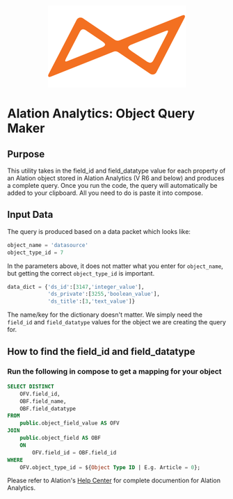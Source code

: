 <p align="center"><img src ="logo.png" /></p>

# Alation Analytics: Object Query Maker

## Purpose

This utility takes in the field_id and field_datatype value for each property of an Alation object stored in Alation Analytics (V R6 and below) and produces a complete query. Once you run the code, the query will automatically be added to your clipboard. All you need to do is paste it into compose.

## Input Data

The query is produced based on a data packet which looks like:

```python
object_name = 'datasource'
object_type_id = 7
```
In the parameters above, it does not matter what you enter for ```object_name```, but getting the correct ```object_type_id``` is important.

```python
data_dict = {'ds_id':[3147,'integer_value'],
             'ds_private':[3255,'boolean_value'],
             'ds_title':[3,'text_value']}
```
The name/key for the dictionary doesn't matter. We simply need the ```field_id``` and ```field_datatype``` values for the object we are creating the query for.


## How to find the field_id and field_datatype

### Run the following in compose to get a mapping for your object

```sql
SELECT DISTINCT
    OFV.field_id,
    OBF.field_name,
    OBF.field_datatype
FROM
    public.object_field_value AS OFV
JOIN
    public.object_field AS OBF
    ON
        OFV.field_id = OBF.field_id
WHERE
    OFV.object_type_id = ${Object Type ID | E.g. Article = 0};
```

Please refer to Alation's [Help Center](https://alationhelp.zendesk.com/hc/en-us/sections/360003193413-Alation-Analytics) for complete documention for Alation Analytics.